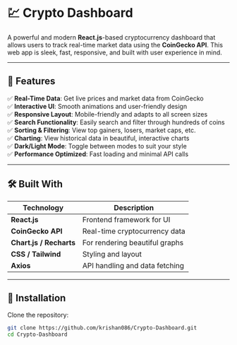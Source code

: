 # 💹 Crypto Dashboard

A powerful and modern **React.js**-based cryptocurrency dashboard that allows users to track real-time market data using the **CoinGecko API**. This web app is sleek, fast, responsive, and built with user experience in mind.

---

## 🌟 Features

✅ **Real-Time Data**: Get live prices and market data from CoinGecko  
✅ **Interactive UI**: Smooth animations and user-friendly design  
✅ **Responsive Layout**: Mobile-friendly and adapts to all screen sizes  
✅ **Search Functionality**: Easily search and filter through hundreds of coins  
✅ **Sorting & Filtering**: View top gainers, losers, market caps, etc.  
✅ **Charting**: View historical data in beautiful, interactive charts  
✅ **Dark/Light Mode**: Toggle between modes to suit your style  
✅ **Performance Optimized**: Fast loading and minimal API calls

---

## 🛠️ Built With

| Technology   | Description                        |
|--------------|------------------------------------|
| **React.js** | Frontend framework for UI          |
| **CoinGecko API** | Real-time cryptocurrency data    |
| **Chart.js / Recharts** | For rendering beautiful graphs |
| **CSS / Tailwind** | Styling and layout             |
| **Axios**     | API handling and data fetching    |

---

## 🧾 Installation

Clone the repository:

```bash
git clone https://github.com/krishan086/Crypto-Dashboard.git
cd Crypto-Dashboard
